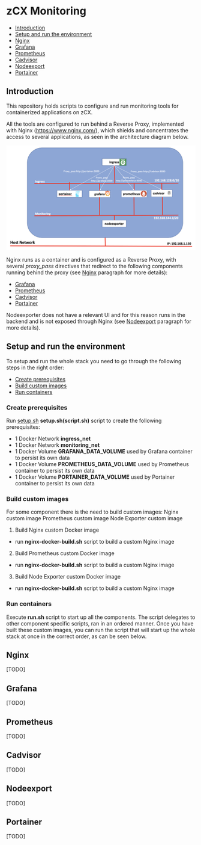 # zCX Monitoring
- [Introduction](#introduction)
- [Setup and run the environment](#setup-and-run-the-environment)
- [Nginx](#nginx)
- [Grafana](#grafana)
- [Prometheus](#prometheus)
- [Cadvisor](#cadvisor)
- [Nodeexport](#nodeexport)
- [Portainer](#portainer)

## Introduction
This repository holds scripts to configure and run monitoring tools for containerized applications on zCX.

All the tools are configured to run behind a Reverse Proxy, implemented with Nginx (https://www.nginx.com/), which shields and concentrates the access to several applications, as seen in the architecture diagram below.

![](images/architecture.png)

Nginx runs as a container and is configured as a Reverse Proxy, with several *proxy_pass* directives that redirect to the following components running behind the proxy (see [Nginx](#nginx) paragraph for more details):
- [Grafana](#grafana)
- [Prometheus](#prometheus)
- [Cadvisor](#cadvisor)
- [Portainer](#portainer)

Nodeexporter does not have a relevant UI and for this reason runs in the backend and is not exposed through Nginx (see [Nodeexport](#nodeexport) paragraph for more details).

## Setup and run the environment
To setup and run the whole stack you need to go through the following steps in the right order: 
- [Create prerequisites](#create-prerequisites)
- [Build custom images](#build-custom-images)
- [Run containers](#run-containers)

### Create prerequisites
Run [setup.sh](setup.sh) **setup.sh(script.sh)** script to create the following prerequisites:

- 1 Docker Network **ingress_net**
- 1 Docker Network **monitoring_net**
- 1 Docker Volume **GRAFANA_DATA_VOLUME** used by Grafana container to persist its own data
- 1 Docker Volume **PROMETHEUS_DATA_VOLUME** used by Prometheus container to persist its own data
- 1 Docker Volume **PORTAINER_DATA_VOLUME** used by Portainer container to persist its own data

### Build custom images
For some component there is the need to build custom images:
        Nginx custom image
        Prometheus custom image
        Node Exporter custom image

1. Build Nginx custom Docker image

- run **nginx-docker-build.sh** script to build a custom Nginx image

2. Build Prometheus custom Docker image

- run **nginx-docker-build.sh** script to build a custom Nginx image

3. Build Node Exporter custom Docker image

- run **nginx-docker-build.sh** script to build a custom Nginx image

### Run containers
Execute **run.sh** script to start up all the components. The script delegates to other component specific scripts, ran in an ordered manner. 
      Once you have built these custom images, you can run the script that will start up the whole stack at once in the correct order, as can be seen below.

## Nginx
[TODO]

## Grafana
[TODO]

## Prometheus
[TODO]

## Cadvisor
[TODO]

## Nodeexport
[TODO]

## Portainer
[TODO]